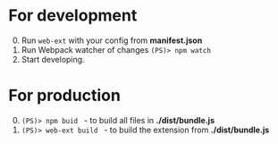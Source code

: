 # For development

0. Run <code>web-ext</code> with your config from __manifest.json__
1. Run Webpack watcher of changes
   <code>(PS)> npm watch </code>
2. Start developing.

# For production

0. <code>(PS)> npm buid </code> - to build all files in __./dist/bundle.js__
1. <code>(PS)> web-ext build </code> - to build the extension from __./dist/bundle.js__
